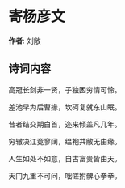 # 寄杨彦文

**作者**: 刘敞

## 诗词内容

高冠长剑非一贤，子独困穷情可怜。

差池早为后曹掾，坎砢复就东山眠。

昔者结交期白首，迩来倾盖凡几年。

穷辙决江竟寥阔，缊袍共敝无由缘。

人生如处不如意，自古富贵皆由天。

天门九重不可问，咄嗟拊髀心拳拳。

